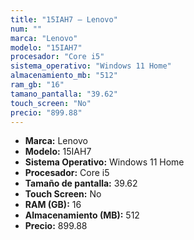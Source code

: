 ```yaml
---
title: "15IAH7 — Lenovo"
num: ""
marca: "Lenovo"
modelo: "15IAH7"
procesador: "Core i5"
sistema_operativo: "Windows 11 Home"
almacenamiento_mb: "512"
ram_gb: "16"
tamano_pantalla: "39.62"
touch_screen: "No"
precio: "899.88"
---
```

<ul>
<li><strong>Marca:</strong> Lenovo</li>
<li><strong>Modelo:</strong> 15IAH7</li>
<li><strong>Sistema Operativo:</strong> Windows 11 Home</li>
<li><strong>Procesador:</strong> Core i5 </li>
<li><strong>Tamaño de pantalla:</strong> 39.62</li>
<li><strong>Touch Screen:</strong> No</li>
<li><strong>RAM (GB):</strong> 16</li>
<li><strong>Almacenamiento (MB):</strong> 512</li>
<li><strong>Precio:</strong> 899.88</li>
</ul>